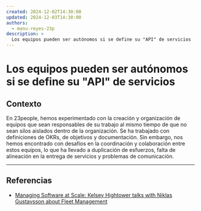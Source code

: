 ```yaml
---
created: 2024-12-02T14:30:00
updated: 2024-12-03T14:30:00
authors:
  - manu-reyes-23p
description: >
  Los equipos pueden ser autónomos si se define su "API" de servicios
---
```


# Los equipos pueden ser autónomos si se define su "API" de servicios

## Contexto

En 23people, hemos experimentado con la creación y organización de equipos que sean responsables de su trabajo al mismo tiempo de que no sean silos aislados dentro de la organización. Se ha trabajado con definiciones de OKRs, de objetivos y documentación. Sin embargo, nos hemos encontrado con desafíos en la coordinación y colaboración entre estos equipos, lo que ha llevado a duplicación de esfuerzos, falta de alineación en la entrega de servicios y problemas de comunicación.

---

## Referencias

- [Managing Software at Scale: Kelsey Hightower talks with Niklas Gustavsson about Fleet Management](https://www.youtube.com/watch?v=o4NvTvLE4rE&list=PLdnROWg7FtXfv_CLIo0MZeJjFqr-yqL4-)
